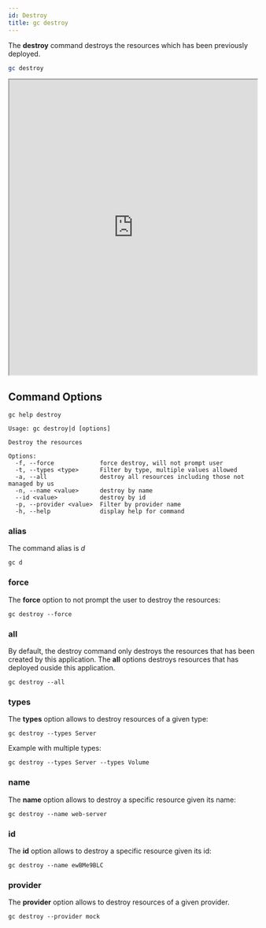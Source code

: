 ```yaml
---
id: Destroy
title: gc destroy
---
```


The **destroy** command destroys the resources which has been previously deployed.

```sh
gc destroy
```

<div>
    <iframe
    data-autoplay
    src="https://asciinema.org/a/0lD2ub5ltJCEifqifCWGNYAg6/iframe?autoplay=true&amp;speed=2&amp;loop=true"
    id="asciicast-iframe-13761"
    name="asciicast-iframe-13761"
    scrolling="no"
    style="width: 100%; height: 600px"
    ></iframe>

</div>

## Command Options

```
gc help destroy
```

```
Usage: gc destroy|d [options]

Destroy the resources

Options:
  -f, --force             force destroy, will not prompt user
  -t, --types <type>      Filter by type, multiple values allowed
  -a, --all               destroy all resources including those not managed by us
  -n, --name <value>      destroy by name
  --id <value>            destroy by id
  -p, --provider <value>  Filter by provider name
  -h, --help              display help for command
```

### alias

The command alias is _d_

```
gc d
```

### force

The **force** option to not prompt the user to destroy the resources:

```
gc destroy --force
```

### all

By default, the destroy command only destroys the resources that has been created by this application.
The **all** options destroys resources that has deployed ouside this application.

```
gc destroy --all
```

### types

The **types** option allows to destroy resources of a given type:

```
gc destroy --types Server
```

Example with multiple types:

```
gc destroy --types Server --types Volume
```

### name

The **name** option allows to destroy a specific resource given its name:

```
gc destroy --name web-server
```

### id

The **id** option allows to destroy a specific resource given its id:

```
gc destroy --name ewBMe9BLC
```

### provider

The **provider** option allows to destroy resources of a given provider.

```
gc destroy --provider mock
```
